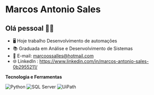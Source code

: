 # Marcos Antonio Sales

## Olá pessoal 👋🤖

- 🖥️ Hoje trabalho Desenvolvimento de automações
- 📚 Graduada em Análise e Desenvolvimento de Sistemas
- 📧 E-mail: marcoossalles@hotmail.com
- 🌐 LinkedIn : https://www.linkedin.com/in/marcos-antonio-sales-0b2955211/


**Tecnologia e Ferramentas**

![Python](https://img.shields.io/badge/python-%2314354C.svg?style=for-the-badge&logo=python&logoColor=white)
![SQL Server](https://img.shields.io/badge/sql%20server-%23CC2927.svg?style=for-the-badge&logo=microsoft-sql-server&logoColor=white)
![UiPath](https://img.shields.io/badge/uipath-%230075AA.svg?style=for-the-badge&logo=uipath&logoColor=white)


